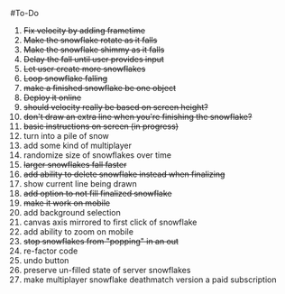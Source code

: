 #To-Do

1. ~~Fix velocity by adding frametime~~
2. ~~Make the snowflake rotate as it falls~~
3. ~~Make the snowflake shimmy as it falls~~
4. ~~Delay the fall until user provides input~~
5. ~~Let user create more snowflakes~~
6. ~~Loop snowflake falling~~
7. ~~make a finished snowflake be one object~~
8. ~~Deploy it online~~
9. ~~should velocity really be based on screen height?~~
10. ~~don't draw an extra line when you're finishing the snowflake?~~
11. ~~basic instructions on screen (in progress)~~
12. turn into a pile of snow
13. add some kind of multiplayer
14. randomize size of snowflakes over time
15. ~~larger snowflakes fall faster~~
16. ~~add ability to delete snowflake instead when finalizing~~
17. show current line being drawn
18. ~~add option to not fill finalized snowflake~~
19. ~~make it work on mobile~~
20. add background selection
21. canvas axis mirrored to first click of snowflake
22. add ability to zoom on mobile
23. ~~stop snowflakes from "popping" in an out~~
24. re-factor code   
25. undo button
26. preserve un-filled state of server snowflakes
107. make multiplayer snowflake deathmatch version a paid subscription

